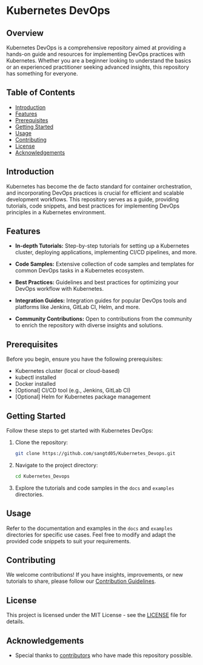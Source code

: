 # Kubernetes DevOps

## Overview

Kubernetes DevOps is a comprehensive repository aimed at providing a hands-on guide and resources for implementing DevOps practices with Kubernetes. Whether you are a beginner looking to understand the basics or an experienced practitioner seeking advanced insights, this repository has something for everyone.

## Table of Contents

- [Introduction](#introduction)
- [Features](#features)
- [Prerequisites](#prerequisites)
- [Getting Started](#getting-started)
- [Usage](#usage)
- [Contributing](#contributing)
- [License](#license)
- [Acknowledgements](#acknowledgements)

## Introduction

Kubernetes has become the de facto standard for container orchestration, and incorporating DevOps practices is crucial for efficient and scalable development workflows. This repository serves as a guide, providing tutorials, code snippets, and best practices for implementing DevOps principles in a Kubernetes environment.

## Features

- **In-depth Tutorials:** Step-by-step tutorials for setting up a Kubernetes cluster, deploying applications, implementing CI/CD pipelines, and more.

- **Code Samples:** Extensive collection of code samples and templates for common DevOps tasks in a Kubernetes ecosystem.

- **Best Practices:** Guidelines and best practices for optimizing your DevOps workflow with Kubernetes.

- **Integration Guides:** Integration guides for popular DevOps tools and platforms like Jenkins, GitLab CI, Helm, and more.

- **Community Contributions:** Open to contributions from the community to enrich the repository with diverse insights and solutions.

## Prerequisites

Before you begin, ensure you have the following prerequisites:

- Kubernetes cluster (local or cloud-based)
- kubectl installed
- Docker installed
- [Optional] CI/CD tool (e.g., Jenkins, GitLab CI)
- [Optional] Helm for Kubernetes package management

## Getting Started

Follow these steps to get started with Kubernetes DevOps:

1. Clone the repository:
   ```bash
   git clone https://github.com/sangtd05/Kubernetes_Devops.git
   ```

2. Navigate to the project directory:
   ```bash
   cd Kubernetes_Devops
   ```

3. Explore the tutorials and code samples in the `docs` and `examples` directories.

## Usage

Refer to the documentation and examples in the `docs` and `examples` directories for specific use cases. Feel free to modify and adapt the provided code snippets to suit your requirements.

## Contributing

We welcome contributions! If you have insights, improvements, or new tutorials to share, please follow our [Contribution Guidelines](CONTRIBUTING.md).

## License

This project is licensed under the MIT License - see the [LICENSE](LICENSE) file for details.

## Acknowledgements

- Special thanks to [contributors](https://github.com/anshulc55/Kubernetes_Devops/graphs/contributors) who have made this repository possible.
